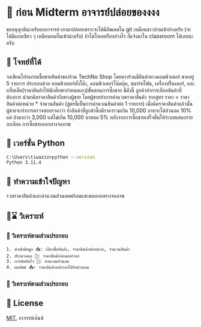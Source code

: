 # 📑 ก่อน Midterm อาจารย์ปล่อยของงงง
ขออนุญาตินะครับบบอาจารย์ เอามาปล่อยเพราะจะได้มีอัพเดตใน git เหมือนชาวบ้านเข้าบ้างครับ (จะได้มีแถบเขียว ๆ เหมือนคนอื่นเข้าน่ะครับ) ถ้าไม่โอเคหรืออย่างไร ก็แจ้งมาใน classroom ได้เลยนะครับ

## 📝 โจทย์ที่ได้
จงเขียนโปรแกรมซื้อขายสินค้าของร้าน TechNo Shop โดยทางร้านมีสินค้าทางคอมพิวเตอร์
ขายอยู่ 5 รายการ ประกอบด้วย คอมพิวเตอร์ตั้งโต๊ะ, คอมพิวเตอร์โน๊ตบุ๊ค, สมาร์ทโฟน, เครื่องปริ้นเตอร์,
และแท็บเล็ต(ราคาสินค้าให้นักศึกษากําหนดเอง)ขั้นตอนการซื้อขาย มีดังนี้ ลูกค้าทําการเลือกสินค้าที่
ต้องการ นํามาคิดราคาสินค้ากับทางผู้ขาย โดยผู้ขายทําการคํานวณราคาสินค้า จากสูตร ราคา = ราคา
สินค้าต่อหน่วย * จํานวนสินค้า (สูตรนี้เป็นการคํานวณสินค่าต่อ 1 รายการ) เมื่อคิดราคาสินค้าแล้วนั้น
ผู้ชายจะทําการตรวจสอบราคาว่า ถ้าสินค้าที่ลูกค้าซื้อมีราคารวมเกิน 10,000 บาทจะได้ส่วนลด 10% แต่
ถ้ามากว่า 3,000 แต่ไม่เกิน 10,000 บาทลด 5% หลังจากการซื้อขายเสร็จสิ้นให้ระบบแสดงรายละเอียด
การซื้อขายออกทางจอภาพ

## 🐍 เวอร์ชั่น Python
```cmd
C:\Users\tiwazzz>python --version
Python 3.11.4
```

## 🤔 ทำความเข้าใจปัญหา
รวมราคาสินค้าและคำนวณส่วนลดพร้อมแสเงผลออกทางจอภาพ

## 🤔⌛ วิเคราะห์
### 🤔 วิเคราะห์ตามส่วนประกอบ
    1. นำเข้าข้อมูล 📥: เลือกชื่อสินค้า, ราคาสินค้าต่อหน่วย, จํานวนสินค้า
    2. ประมวลผล 🤔: ราคาสินค้าก่อนลดราคา
    3. การตัดสินใจ 🤔: คำนวณส่วนลด
    4. ผลลัพธ์ 📤: ราคาสินค้าหลังจากได้รับส่วนลด
### 🤔 วิเคราะห์ตามส่วนประกอบ

## 📑 License

[MIT](https://choosealicense.com/licenses/mit/), อาจารย์เบ๊นซ์